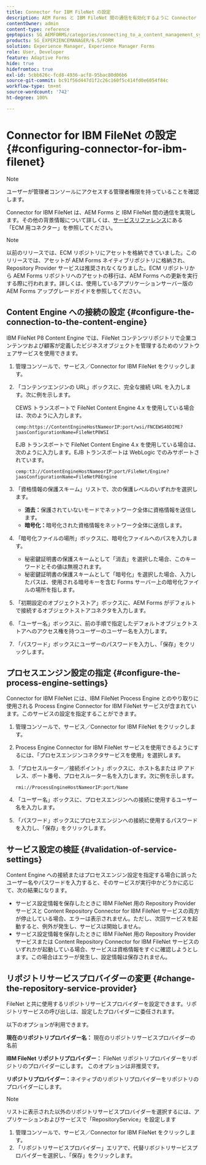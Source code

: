 ```yaml
---
title: Connector for IBM FileNet の設定
description: AEM Forms と IBM FileNet 間の通信を有効化するように Connector for IBM FileNet を設定する方法について説明します。
contentOwner: admin
content-type: reference
geptopics: SG_AEMFORMS/categories/connecting_to_a_content_management_system
products: SG_EXPERIENCEMANAGER/6.5/FORM
solution: Experience Manager, Experience Manager Forms
role: User, Developer
feature: Adaptive Forms
hide: true
hidefromtoc: true
exl-id: 5cbb626c-fcd8-4936-acf8-95bac80d06b6
source-git-commit: bc91f56d447d1f2c26c160f5c414fd0e6054f84c
workflow-type: tm+mt
source-wordcount: '742'
ht-degree: 100%

---
```


# Connector for IBM FileNet の設定 {#configuring-connector-for-ibm-filenet}

>[!NOTE]
> 
> ユーザーが管理者コンソールにアクセスする管理者権限を持っていることを確認します。

Connector for IBM FileNet は、AEM Forms と IBM FileNet 間の通信を実現します。その他の背景情報について詳しくは、[サービスリファレンス](https://www.adobe.com/go/learn_aemforms_services_63)にある「ECM 用コネクター」を参照してください。

>[!NOTE]
>
>以前のリリースでは、ECM リポジトリにアセットを格納できていました。このリリースでは、アセットが AEM Forms ネイティブリポジトリに格納され、Repository Provider サービスは推奨されなくなりました。ECM リポジトリから AEM Forms リポジトリへのアセットの移行は、AEM Forms への更新を実行する際に行われます。詳しくは、使用しているアプリケーションサーバー版の AEM Forms アップグレードガイドを参照してください。

## Content Engine への接続の設定 {#configure-the-connection-to-the-content-engine}

IBM FileNet P8 Content Engine では、FileNet コンテンツリポジトリで企業コンテンツおよび顧客が定義したビジネスオブジェクトを管理するためのソフトウェアサービスを使用できます。

1. 管理コンソールで、サービス／Connector for IBM FileNet をクリックします。
1. 「コンテンツエンジンの URL」ボックスに、完全な接続 URL を入力します。次に例を示します。

   CEWS トランスポートで FileNet Content Engine 4.x を使用している場合は、次のように入力します。

   `cemp:https://ContentEngineHostNameorIP:port/wsi/FNCEWS40DIME?jaasConfigurationName=FileNetP8WSI`

   EJB トランスポートで FileNet Content Engine 4.x を使用している場合は、次のように入力します。EJB トランスポートは WebLogic でのみサポートされています。

   `cemp:t3://ContentEngineHostNameorIP:port/FileNet/Engine?jaasConfigurationName=FileNetP8Engine`

1. 「資格情報の保護スキーム」リストで、次の保護レベルのいずれかを選択します。

   * **消去：**&#x200B;保護されていないモードでネットワーク全体に資格情報を送信します。
   * **暗号化：**&#x200B;暗号化された資格情報をネットワーク全体に送信します。

1. 「暗号化ファイルの場所」ボックスに、暗号化ファイルへのパスを入力します。

   * 秘密鍵証明書の保護スキームとして「消去」を選択した場合、このキーワードとその値は無視されます。
   * 秘密鍵証明書の保護スキームとして「暗号化」を選択した場合、入力したパスは、使用される暗号キーを含む Forms サーバー上の暗号化ファイルの場所を指します。

1. 「初期設定のオブジェクトストア」ボックスに、AEM Forms がデフォルトで接続するオブジェクトストアコネクタを入力します。
1. 「ユーザー名」ボックスに、前の手順で指定したデフォルトオブジェクトストアへのアクセス権を持つユーザーのユーザー名を入力します。
1. 「パスワード」ボックスにユーザーのパスワードを入力し、「保存」をクリックします。

## プロセスエンジン設定の指定 {#configure-the-process-engine-settings}

Connector for IBM FileNet には、IBM FileNet Process Engine とのやり取りに使用される Process Engine Connector for IBM FileNet サービスが含まれています。このサービスの設定を指定することができます。

1. 管理コンソールで、サービス／Connector for IBM FileNet をクリックします。
1. Process Engine Connector for IBM FileNet サービスを使用できるようにするには、「プロセスエンジンコネクタサービスを使用」を選択します。
1. 「プロセスルーター／接続ポイント」ボックスに、ホスト名または IP アドレス、ポート番号、プロセスルーター名を入力します。次に例を示します。

   `rmi://ProcessEngineHostNameorIP:port/Name`

1. 「ユーザー名」ボックスに、プロセスエンジンへの接続に使用するユーザー名を入力します。
1. 「パスワード」ボックスにプロセスエンジンへの接続に使用するパスワードを入力し、「保存」をクリックします。

## サービス設定の検証 {#validation-of-service-settings}

Content Engine への接続またはプロセスエンジン設定を指定する場合に誤ったユーザー名やパスワードを入力すると、そのサービスが実行中かどうかに応じて、次の結果になります。

* サービス設定情報を保存したときに IBM FileNet 用の Repository Provider サービスと Content Repository Connector for IBM FileNet サービスの両方が停止している場合、エラーは表示されません。ただし、次回サービスを起動すると、例外が発生し、サービスは開始しません。
* サービス設定情報を保存したときに IBM FileNet 用の Repository Provider サービスまたは Content Repository Connector for IBM FileNet サービスのいずれかが起動している場合、サービスは資格情報をすぐに確認しようとします。この場合はエラーが発生し、設定情報は保存されません。

## リポジトリサービスプロバイダーの変更 {#change-the-repository-service-provider}

FileNet と共に使用するリポジトリサービスプロバイダーを設定できます。リポジトリサービスの呼び出しは、設定したプロバイダーに委任されます。

以下のオプションが利用できます。

**現在のリポジトリプロバイダー名：** 現在のリポジトリサービスプロバイダーの名前

**IBM FileNet リポジトリプロバイダー：** FileNet リポジトリプロバイダーをリポジトリのプロバイダーにします。 このオプションは非推奨です。

**リポジトリプロバイダー：**&#x200B;ネイティブのリポジトリプロバイダーをリポジトリのプロバイダーにします。

>[!NOTE]
>
>リストに表示された以外のリポジトリサービスプロバイダーを選択するには、アプリケーションおよびサービスで「RepositoryService」を設定します<!-- Fix broken link(See Managing Services) -->

1. 管理コンソールで、サービス／Connector for IBM FileNet をクリックします。
1. 「リポジトリサービスプロバイダー」エリアで、代替リポジトリサービスプロバイダーを選択し、「保存」をクリックします。
